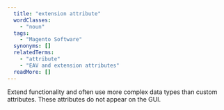 ```yaml
---
  title: "extension attribute"
  wordClasses: 
    - "noun"
  tags: 
    - "Magento Software"
  synonyms: []
  relatedTerms: 
    - "attribute"
    - "EAV and extension attributes"
  readMore: []
---
```

Extend functionality and often use more complex data types than custom attributes. These attributes do not appear on the GUI.
